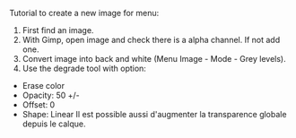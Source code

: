 
Tutorial to create a new image for menu:

1) First find an image.
2) With Gimp, open image and check there is a alpha channel. If not add one.
3) Convert image into back and white (Menu Image - Mode - Grey levels).
4) Use the degrade tool with option:
* Erase color
* Opacity: 50 +/-
* Offset: 0
* Shape: Linear
Il est possible aussi d'augmenter la transparence globale depuis le calque.
